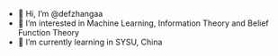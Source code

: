 - 👋 Hi, I’m @defzhangaa
- 👀 I’m interested in Machine Learning, Information Theory and Belief Function Theory
- 🌱 I’m currently learning in SYSU, China


<!---
defzhangaa/defzhangaa is a ✨ special ✨ repository because its `README.md` (this file) appears on your GitHub profile.
You can click the Preview link to take a look at your changes.
--->
